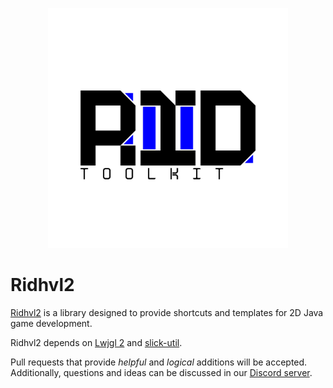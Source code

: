 <p align="center">
  <img src="https://github.com/osreboot/Ridhvl2-Toolkit/blob/master/res/RIDHVL2_TK.png" width="384" height="384" alt="Ridhvl2">
</p>

# Ridhvl2
[Ridhvl2](https://github.com/osreboot/Ridhvl2) is a library designed to provide shortcuts and templates for 2D Java game development.

Ridhvl2 depends on [Lwjgl 2](http://legacy.lwjgl.org/) and [slick-util](http://slick.ninjacave.com/).

Pull requests that provide *helpful* and *logical* additions will be accepted. Additionally, questions and ideas can be discussed in our [Discord server](https://discord.gg/E8GTCNH).
